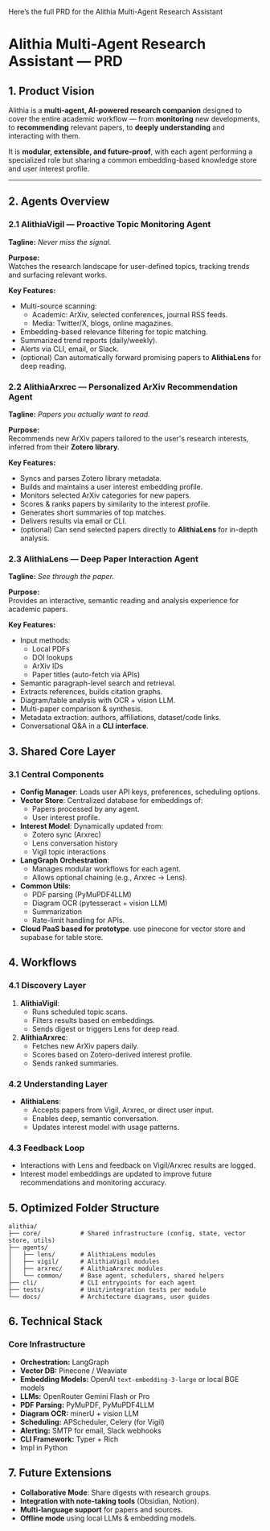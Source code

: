 
Here’s the full PRD for the Alithia Multi-Agent Research Assistant 

# Alithia Multi-Agent Research Assistant — PRD

## 1. Product Vision
Alithia is a **multi-agent, AI-powered research companion** designed to cover the entire academic workflow — from **monitoring** new developments, to **recommending** relevant papers, to **deeply understanding** and interacting with them.

It is **modular, extensible, and future-proof**, with each agent performing a specialized role but sharing a common embedding-based knowledge store and user interest profile.

---

## 2. Agents Overview

### 2.1 AlithiaVigil — Proactive Topic Monitoring Agent
**Tagline:** *Never miss the signal.*

**Purpose:**  
Watches the research landscape for user-defined topics, tracking trends and surfacing relevant works.

**Key Features:**
- Multi-source scanning:
  - Academic: ArXiv, selected conferences, journal RSS feeds.
  - Media: Twitter/X, blogs, online magazines.
- Embedding-based relevance filtering for topic matching.
- Summarized trend reports (daily/weekly).
- Alerts via CLI, email, or Slack.
- (optional) Can automatically forward promising papers to **AlithiaLens** for deep reading.

### 2.2 AlithiaArxrec — Personalized ArXiv Recommendation Agent
**Tagline:** *Papers you actually want to read.*

**Purpose:**  
Recommends new ArXiv papers tailored to the user's research interests, inferred from their **Zotero library**.

**Key Features:**
- Syncs and parses Zotero library metadata.
- Builds and maintains a user interest embedding profile.
- Monitors selected ArXiv categories for new papers.
- Scores & ranks papers by similarity to the interest profile.
- Generates short summaries of top matches.
- Delivers results via email or CLI.
- (optional) Can send selected papers directly to **AlithiaLens** for in-depth analysis.

### 2.3 AlithiaLens — Deep Paper Interaction Agent
**Tagline:** *See through the paper.*

**Purpose:**  
Provides an interactive, semantic reading and analysis experience for academic papers.

**Key Features:**
- Input methods:
  - Local PDFs
  - DOI lookups
  - ArXiv IDs
  - Paper titles (auto-fetch via APIs)
- Semantic paragraph-level search and retrieval.
- Extracts references, builds citation graphs.
- Diagram/table analysis with OCR + vision LLM.
- Multi-paper comparison & synthesis.
- Metadata extraction: authors, affiliations, dataset/code links.
- Conversational Q&A in a **CLI interface**.

## 3. Shared Core Layer

### 3.1 Central Components
- **Config Manager**: Loads user API keys, preferences, scheduling options.
- **Vector Store**: Centralized database for embeddings of:
  - Papers processed by any agent.
  - User interest profile.
- **Interest Model**: Dynamically updated from:
  - Zotero sync (Arxrec)
  - Lens conversation history
  - Vigil topic interactions
- **LangGraph Orchestration**:
  - Manages modular workflows for each agent.
  - Allows optional chaining (e.g., Arxrec → Lens).
- **Common Utils**:
  - PDF parsing (PyMuPDF4LLM)
  - Diagram OCR (pytesseract + vision LLM)
  - Summarization
  - Rate-limit handling for APIs.
- **Cloud PaaS based for prototype**. use pinecone for vector store and supabase for table store.

## 4. Workflows

### 4.1 Discovery Layer
1. **AlithiaVigil**:
   - Runs scheduled topic scans.
   - Filters results based on embeddings.
   - Sends digest or triggers Lens for deep read.
2. **AlithiaArxrec**:
   - Fetches new ArXiv papers daily.
   - Scores based on Zotero-derived interest profile.
   - Sends ranked summaries.

### 4.2 Understanding Layer
- **AlithiaLens**:
  - Accepts papers from Vigil, Arxrec, or direct user input.
  - Enables deep, semantic conversation.
  - Updates interest model with usage patterns.

### 4.3 Feedback Loop
- Interactions with Lens and feedback on Vigil/Arxrec results are logged.
- Interest model embeddings are updated to improve future recommendations and monitoring accuracy.

## 5. Optimized Folder Structure
```plaintext
alithia/
├── core/           # Shared infrastructure (config, state, vector store, utils)
├── agents/         
│   ├── lens/       # AlithiaLens modules
│   ├── vigil/      # AlithiaVigil modules
│   ├── arxrec/     # AlithiaArxrec modules
│   └── common/     # Base agent, schedulers, shared helpers
├── cli/            # CLI entrypoints for each agent
├── tests/          # Unit/integration tests per module
└── docs/           # Architecture diagrams, user guides
```

## 6. Technical Stack

### Core Infrastructure
- **Orchestration:** LangGraph
- **Vector DB:** Pinecone / Weaviate
- **Embedding Models:** OpenAI `text-embedding-3-large` or local BGE models
- **LLMs:** OpenRouter Gemini Flash or Pro
- **PDF Parsing:** PyMuPDF, PyMuPDF4LLM
- **Diagram OCR:**  minerU + vision LLM
- **Scheduling:** APScheduler, Celery (for Vigil)
- **Alerting:** SMTP for email, Slack webhooks
- **CLI Framework:** Typer + Rich
- Impl in Python

## 7. Future Extensions
- **Collaborative Mode**: Share digests with research groups.
- **Integration with note-taking tools** (Obsidian, Notion).
- **Multi-language support** for papers and sources.
- **Offline mode** using local LLMs & embedding models.
